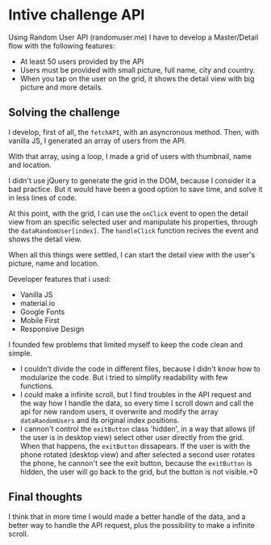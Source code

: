 # Intive challenge API

Using Random User API (randomuser.me) I have to develop a Master/Detail flow with the following features:
- At least 50 users provided by the API
- Users must be provided with small picture, full name, city and country.
- When you tap on the user on the grid, it shows the detail view with big picture and more details.

## Solving the challenge

I develop, first of all, the `fetchAPI`, with an asyncronous method. Then, with vanilla JS, I generated an array of users from the API.

With that array, using a loop, I made a grid of users with thumbnail, name and location.

I didn't use jQuery to generate the grid in the DOM, because I consider it a bad practice. But it would have been a good option to save time, and solve it in less lines of code.

At this point, with the grid, I can use the `onClick` event to open the detail view from an specific selected user and manipulate his properties, through the `dataRandomUser[index]`. The `handleClick` function recives the event and shows the detail view.

When all this things were settled, I can start the detail view with the user's picture, name and location.

Developer features that i used:
- Vanilla JS
- material.io
- Google Fonts
- Mobile First
- Responsive Design


I founded few problems that limited myself to keep the code clean and simple.

- I couldn't divide the code in different files, because I didn't know how to modularize the code. But i tried to simplify readability with few functions.
- I could make a infinite scroll, but I find troubles in the API request and the way how I handle the data, so every time I scroll down and call the api for new random users, it overwrite and modify the array `dataRandomUsers` and its original index positions.
- I cannon't control the `exitButton` class 'hidden', in a way that allows (if the user is in desktop view) select other user directly from the grid. When that happens, the `exitButton` dissapears. If the user is with the phone rotated (desktop view) and after selected a second user rotates the phone, he cannon't see the exit button, because the `exitButton` is hidden, the user will go back to the grid, but the button is not visible.+0

## Final thoughts

I think that in more time I would made a better handle of the data, and a better way to handle the API request, plus the possibility to make a infinite scroll. 